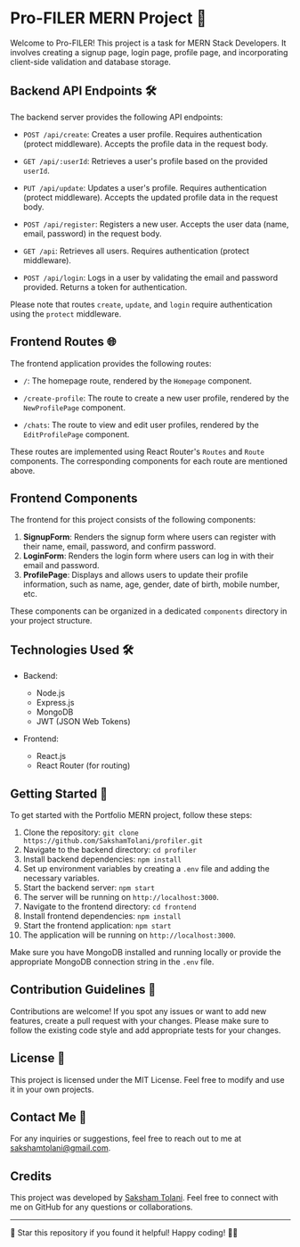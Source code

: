 # Pro-FILER MERN Project 🚀

Welcome to Pro-FILER! This project is a task for MERN Stack Developers. It involves creating a signup page, login page, profile page, and incorporating client-side validation and database storage.

## Backend API Endpoints 🛠️

The backend server provides the following API endpoints:

- `POST /api/create`: Creates a user profile. Requires authentication (protect middleware). Accepts the profile data in the request body.

- `GET /api/:userId`: Retrieves a user's profile based on the provided `userId`.

- `PUT /api/update`: Updates a user's profile. Requires authentication (protect middleware). Accepts the updated profile data in the request body.

- `POST /api/register`: Registers a new user. Accepts the user data (name, email, password) in the request body.

- `GET /api`: Retrieves all users. Requires authentication (protect middleware).

- `POST /api/login`: Logs in a user by validating the email and password provided. Returns a token for authentication.

Please note that routes `create`, `update`, and `login` require authentication using the `protect` middleware.

## Frontend Routes 🌐

The frontend application provides the following routes:

- `/`: The homepage route, rendered by the `Homepage` component.

- `/create-profile`: The route to create a new user profile, rendered by the `NewProfilePage` component.

- `/chats`: The route to view and edit user profiles, rendered by the `EditProfilePage` component.

These routes are implemented using React Router's `Routes` and `Route` components. The corresponding components for each route are mentioned above.

## Frontend Components

The frontend for this project consists of the following components:

1. **SignupForm**: Renders the signup form where users can register with their name, email, password, and confirm password.
2. **LoginForm**: Renders the login form where users can log in with their email and password.
3. **ProfilePage**: Displays and allows users to update their profile information, such as name, age, gender, date of birth, mobile number, etc.

These components can be organized in a dedicated `components` directory in your project structure.

## Technologies Used 🛠️

- Backend:
  - Node.js
  - Express.js
  - MongoDB
  - JWT (JSON Web Tokens)

- Frontend:
  - React.js
  - React Router (for routing)

## Getting Started 🚀

To get started with the Portfolio MERN project, follow these steps:

1. Clone the repository: `git clone https://github.com/SakshamTolani/profiler.git`
2. Navigate to the backend directory: `cd profiler`
3. Install backend dependencies: `npm install`
4. Set up environment variables by creating a `.env` file and adding the necessary variables.
5. Start the backend server: `npm start`
6. The server will be running on `http://localhost:3000`.
7. Navigate to the frontend directory: `cd frontend`
8. Install frontend dependencies: `npm install`
9. Start the frontend application: `npm start`
10. The application will be running on `http://localhost:3000`.

Make sure you have MongoDB installed and running locally or provide the appropriate MongoDB connection string in the `.env` file.

## Contribution Guidelines 🤝

Contributions are welcome! If you spot any issues or want to add new features, create a pull request with your changes. Please make sure to follow the existing code style and add appropriate tests for your changes.

## License 📝

This project is licensed under the MIT License. Feel free to modify and use it in your own projects.

## Contact Me 📧

For any inquiries or suggestions, feel free to reach out to me at [sakshamtolani@gmail.com](mailto:sakshamtolani@gmail.com).

## Credits

This project was developed by [Saksham Tolani](https://github.com/SakshamTolani). Feel free to connect with me on GitHub for any questions or collaborations.

---

🌟 Star this repository if you found it helpful! Happy coding! 🚀✨
